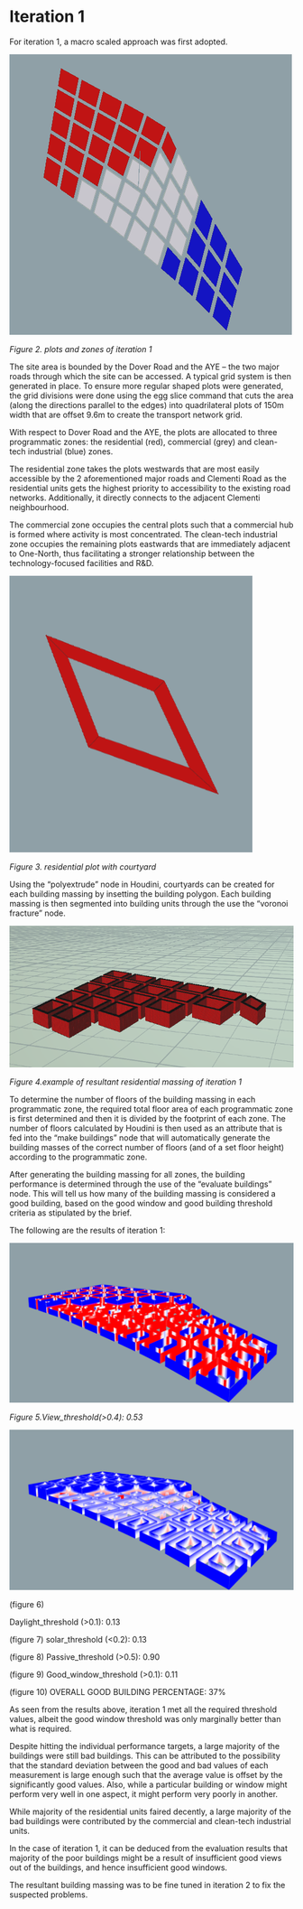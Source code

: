 
# Iteration 1

For iteration 1, a macro scaled approach was first adopted. 

![](./imgs/it%201%20zones.PNG)

*Figure 2. plots and zones of iteration 1*

The site area is bounded by the Dover Road and the AYE – the two major roads through which the site can be accessed. A typical grid system is then generated in place. To ensure more regular shaped plots were generated, the grid divisions were done using the egg slice command that cuts the area (along the directions parallel to the edges) into quadrilateral plots of 150m width that are offset 9.6m to create the transport network grid.

With respect to Dover Road and the AYE, the plots are allocated to three programmatic zones: the residential (red), commercial (grey) and clean-tech industrial (blue) zones. 

The residential zone takes the plots westwards that are most easily accessible by the 2 aforementioned major roads and Clementi Road as the residential units gets the highest priority to accessibility to the existing road networks. Additionally, it directly connects to the adjacent Clementi neighbourhood. 

The commercial zone occupies the central plots such that a commercial hub is formed where activity is most concentrated.
The clean-tech industrial zone occupies the remaining plots eastwards that are immediately adjacent to One-North, thus facilitating a stronger relationship between the technology-focused facilities and R&D. 

![](./imgs/it1%20example%20courtyard.PNG)

*Figure 3. residential plot with courtyard*

Using the “polyextrude” node in Houdini, courtyards can be created for each building massing by insetting the building polygon. Each building massing is then segmented into building units through the use the “voronoi fracture” node.  

![](./imgs/extruded%20it%201.PNG)

*Figure 4.example of resultant residential massing of iteration 1*

To determine the number of floors of the building massing in each programmatic zone, the required total floor area of each programmatic zone is first determined and then it is divided by the footprint of each zone. The number of floors calculated by Houdini is then used as an attribute that is fed into the “make buildings” node that will automatically generate the building masses of the correct number of floors (and of a set floor height) according to the programmatic zone. 

After generating the building massing for all zones, the building performance is determined through the use of the “evaluate buildings” node. This will tell us how many of the building massing is considered a good building, based on the good window and good building threshold criteria as stipulated by the brief.

The following are the results of iteration 1:

![](./imgs/it1%20view.PNG)

*Figure 5.View_threshold(>0.4): 0.53*

![](./imgs/it1%20daylight.PNG)

(figure 6)

Daylight_threshold (>0.1):  0.13

(figure 7)
solar_threshold (<0.2): 0.13

(figure 8)
Passive_threshold (>0.5):  0.90

(figure 9)
Good_window_threshold (>0.1):  0.11

(figure 10)
OVERALL GOOD BUILDING PERCENTAGE: 37% 

As seen from the results above, iteration 1 met all the required threshold values, albeit the good window threshold was only marginally better than what is required. 

Despite hitting the individual performance targets, a large majority of the buildings were still bad buildings. This can be attributed to the possibility that the standard deviation between the good and bad values of each measurement is large enough such that the average value is offset by the significantly good values. Also, while a particular building or window might perform very well in one aspect, it might perform very poorly in another. 

While majority of the residential units faired decently, a large majority of the bad buildings were contributed by the commercial and clean-tech industrial units. 

In the case of iteration 1, it can be deduced from the evaluation results that majority of the poor buildings might be a result of insufficient good views out of the buildings, and hence insufficient good windows. 

The resultant building massing was to be fine tuned in iteration 2 to fix the suspected problems. 




